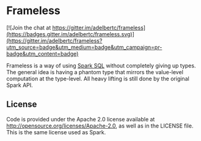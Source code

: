 # Frameless

[![Join the chat at https://gitter.im/adelbertc/frameless](https://badges.gitter.im/adelbertc/frameless.svg)](https://gitter.im/adelbertc/frameless?utm_source=badge&utm_medium=badge&utm_campaign=pr-badge&utm_content=badge)

Frameless is a way of using [Spark SQL](http://spark.apache.org/sql/) without completely giving up types. The general
idea is having a phantom type that mirrors the value-level computation at the type-level. All heavy lifting is still
done by the original Spark API.

## License
Code is provided under the Apache 2.0 license available at http://opensource.org/licenses/Apache-2.0,
as well as in the LICENSE file. This is the same license used as Spark.
